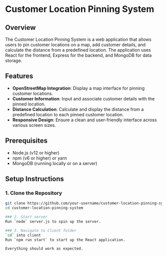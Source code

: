 # Customer Location Pinning System

## Overview

The Customer Location Pinning System is a web application that allows users to pin customer locations on a map, add customer details, and calculate the distance from a predefined location. The application uses React for the frontend, Express for the backend, and MongoDB for data storage.

## Features

- **OpenStreetMap Integration**: Display a map interface for pinning customer locations.
- **Customer Information**: Input and associate customer details with the pinned location.
- **Distance Calculation**: Calculate and display the distance from a predefined location to each pinned customer location.
- **Responsive Design**: Ensure a clean and user-friendly interface across various screen sizes.

## Prerequisites

- Node.js (v12 or higher)
- npm (v6 or higher) or yarn
- MongoDB (running locally or on a server)

## Setup Instructions

### 1. Clone the Repository

```sh
git clone https://github.com/your-username/customer-location-pinning-system.git
cd customer-location-pinning-system

### 2. Start server
Run `node` server.js to spin up the server. 

### 3. Navigate to Client folder
`cd` into client
Run `npm run start` to start up the React application. 

Everything should work as expected.

